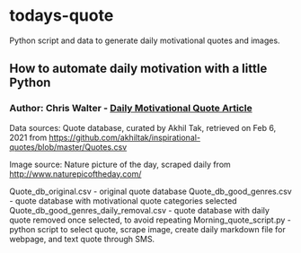 # todays-quote
Python script and data to generate daily motivational quotes and images.

## How to automate daily motivation with a little Python
### Author: Chris Walter - [Daily Motivational Quote Article](https://waltscienceblog.github.io/morningquote/)

Data sources: Quote database, curated by Akhil Tak, retrieved on Feb 6, 2021 from https://github.com/akhiltak/inspirational-quotes/blob/master/Quotes.csv

Image source: Nature picture of the day, scraped daily from http://www.naturepicoftheday.com/

Quote_db_original.csv - original quote database
Quote_db_good_genres.csv - quote database with motivational quote categories selected
Quote_db_good_genres_daily_removal.csv - quote database with daily quote removed once selected, to avoid repeating
Morning_quote_script.py - python script to select quote, scrape image, create daily markdown file for webpage, and text quote through SMS.
